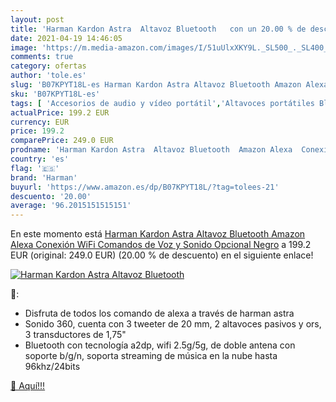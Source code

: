 ```yaml
---
layout: post
title: 'Harman Kardon Astra  Altavoz Bluetooth   con un 20.00 % de descuento'
date: 2021-04-19 14:46:05
image: 'https://m.media-amazon.com/images/I/51uUlxXKY9L._SL500_._SL400_.jpg'
comments: true
category: ofertas
author: 'tole.es'
slug: 'B07KPYT18L-es Harman Kardon Astra Altavoz Bluetooth Amazon Alexa...'
sku: 'B07KPYT18L-es'
tags: [ 'Accesorios de audio y vídeo portátil','Altavoces portátiles Bluetooth','Altavoces portátiles y altavoces con puerto dock','Audio y vídeo portátil','Electrónica','alexa','harman', ]
actualPrice: 199.2 EUR
currency: EUR
price: 199.2
comparePrice: 249.0 EUR
prodname: 'Harman Kardon Astra  Altavoz Bluetooth  Amazon Alexa  Conexión WiFi  Comandos de Voz y Sonido   Opcional  Negro'
country: 'es'
flag: '🇪🇸'
brand: 'Harman'
buyurl: 'https://www.amazon.es/dp/B07KPYT18L/?tag=tolees-21'
descuento: '20.00'
average: '96.2015151515151'
---
```


En este momento está [Harman Kardon Astra  Altavoz Bluetooth  Amazon Alexa  Conexión WiFi  Comandos de Voz y Sonido   Opcional  Negro](https://www.amazon.es/dp/B07KPYT18L/?tag=tolees-21) a 199.2 EUR (original: 249.0 EUR) (20.00 %  de descuento) en el siguiente enlace!

[![Harman Kardon Astra  Altavoz Bluetooth  ](https://m.media-amazon.com/images/I/51uUlxXKY9L._SL500_._SL400_.jpg)](https://www.amazon.es/dp/B07KPYT18L/?tag=tolees-21)

🔎:

- Disfruta de todos los comando de alexa a través de harman astra
- Sonido 360, cuenta con 3 tweeter de 20 mm, 2 altavoces pasivos y ors, 3 transductores de 1,75"
- Bluetooth con tecnología a2dp, wifi 2.5g/5g, de doble antena con soporte b/g/n, soporta streaming de música en la nube hasta 96khz/24bits

[🛒 Aquí!!!](https://www.amazon.es/dp/B07KPYT18L/?tag=tolees-21)

